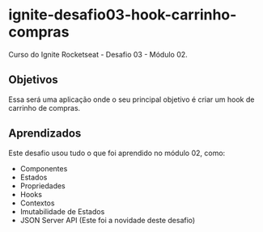 # ignite-desafio03-hook-carrinho-compras
Curso do Ignite Rocketseat - Desafio 03 - Módulo 02. 

## Objetivos
Essa será uma aplicação onde o seu principal objetivo é criar um hook de carrinho de compras. 

## Aprendizados
Este desafio usou tudo o que foi aprendido no módulo 02, como:
- Componentes
- Estados
- Propriedades
- Hooks
- Contextos
- Imutabilidade de Estados
- JSON Server API (Este foi a novidade deste desafio)
